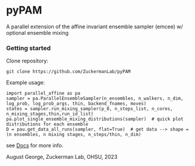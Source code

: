 # pyPAM
A parallel extension of the affine invariant ensemble sampler (emcee) w/ optional ensemble mixing

### Getting started

Clone repository:
```
git clone https://github.com/ZuckermanLab/pyPAM
```
Example usage:
```
import parallel_affine as pa
sampler = pa.ParallelEnsembleSampler(n_ensembles, n_walkers, n_dim, log_prob, log_prob_args, thin, backend_fnames, moves)
states = sampler.run_mixing_sampler(p_0, n_steps_list, n_cores, n_mixing_stages,thin,run_id_list)
pa.plot_single_ensemble_mixing_distributions(sampler)  # quick plot distributions for each ensemble
D = pau.get_data_all_runs(sampler, flat=True)  # get data --> shape = (n ensembles, n mixing stages, n_steps/thin, n_dim)
```

see [Docs](https://zuckermanlab.github.io/pyPAM/) for more info.

August George, Zuckerman Lab, OHSU, 2023
